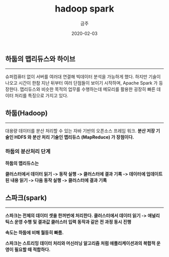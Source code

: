 ﻿---
title : "hadoop spark"
author : "금주"
#categories : - Project
date: "2020-02-03"
---

## 하둡의 맵리듀스와 하이브
---
슈퍼컴퓨터 없이 서버를 여러대 연결해  빅데이터 분석을 가능하게 했다.
하지만 기술이 나오고 시간이 한참 지난 뒤부터 여러 단점들이 보이기 시작하며, Apache Spark 가 등장한다.
맵리듀스와 비슷한 목적의 업무를 수행하는데 메모리를 활용한 굉장히 빠른 데이터 처리를 특징으로 가지고 있다.

## 하둡(Hadoop)
---

대용량 데이터를 분산 처리할 수 있는 자바 기반의 오픈소스 프레임 워크.
<b>분산 저장 기술인 HDFS 와 분산 처리 기술인 맵리듀스 (MapReduce) 가 장점이다.

### 하둡의 분산처리 단계

하둡의 맵리듀스는

<b> 클러스터에서 데이터 읽기 -> 동작 실행 -> 클러스터에 결과 기록 -> 데이터에 업데이트 된 내용 읽기 -> 다음 동작 실행 -> 클러스터에 결과 기록 </b>

## 스파크(spark)
---

스파크는 전체의 데이터 셋을 한꺼번에 처리한다.
<b>클러스터에서 데이터 읽기 -> 애널리틱스 운영 수행 및 결과값 클러스터 입력 동작과 같은 전 과정 동시 진행</b>


속도는 하둡에 비해 월등히 빠름.

스파크는 스트리밍 데이터 처리와 머신러닝 알고리즘 처럼 애플리케이션과의 복합적 운영이 필요할 때 적합하다.

